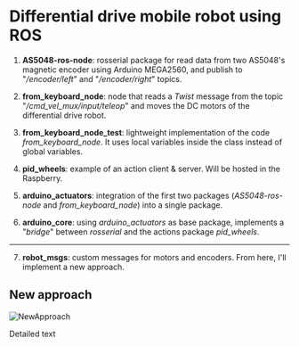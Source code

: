 # Differential drive mobile robot using ROS

1) **AS5048-ros-node**: rosserial package for read data from two AS5048's magnetic encoder using Arduino MEGA2560, and publish to "_/encoder/left_" and "_/encoder/right_" topics.

2) **from_keyboard_node**: node that reads a _Twist_ message from the topic "_/cmd_vel_mux/input/teleop_" and moves the DC motors of the differential drive robot.

3) **from_keyboard_node_test**: lightweight implementation of the code _from_keyboard_node_. It uses local variables inside the class instead of global variables.

4) **pid_wheels**: example of an action client & server. Will be hosted in the Raspberry.

5) **arduino_actuators**: integration of the first two packages (_AS5048-ros-node_ and _from_keyboard_node_) into a single package.

6) **arduino_core**: using _arduino_actuators_ as base package, implements a "_bridge_" between _rosserial_ and the actions package _pid_wheels_.

----

7) **robot_msgs**: custom messages for motors and encoders. From here, I'll implement a new approach.

## New approach

![NewApproach](INSERTO_PHOTO_HERE)

Detailed text